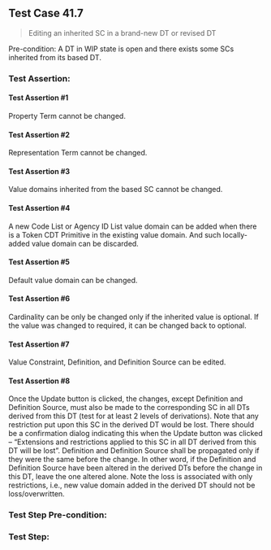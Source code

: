 ## Test Case 41.7

> Editing an inherited SC in a brand-new DT or revised DT

Pre-condition: A DT in WIP state is open and there exists some SCs inherited from its based DT.

### Test Assertion:

#### Test Assertion #1
Property Term cannot be changed.

#### Test Assertion #2
Representation Term cannot be changed.

#### Test Assertion #3
Value domains inherited from the based SC cannot be changed.

#### Test Assertion #4
A new Code List or Agency ID List value domain can be added when there is a Token CDT Primitive in the existing value domain. And such locally-added value domain can be discarded.

#### Test Assertion #5
Default value domain can be changed.

#### Test Assertion #6
Cardinality can be only be changed only if the inherited value is optional. If the value was changed to required, it can be changed back to optional.

#### Test Assertion #7
Value Constraint, Definition, and Definition Source can be edited.

#### Test Assertion #8
Once the Update button is clicked, the changes, except Definition and Definition Source, must also be made to the corresponding SC in all DTs derived from this DT (test for at least 2 levels of derivations). Note that any restriction put upon this SC in the derived DT would be lost. There should be a confirmation dialog indicating this when the Update button was clicked – “Extensions and restrictions applied to this SC in all DT derived from this DT will be lost”.  Definition and Definition Source shall be propagated only if they were the same before the change. In other word, if the Definition and Definition Source have been altered in the derived DTs before the change in this DT, leave the one altered alone. Note the loss is associated with only restrictions, i.e., new value domain added in the derived DT should not be loss/overwritten.

### Test Step Pre-condition:



### Test Step: